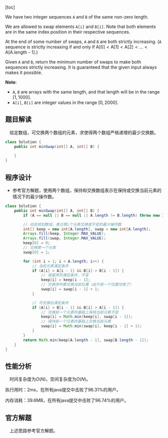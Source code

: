 [toc]

We have two integer sequences `A` and `B` of the same non-zero length.

We are allowed to swap elements `A[i]` and `B[i]`.  Note that both elements are in the same index position in their respective sequences.

At the end of some number of swaps, `A` and `B` are both strictly increasing.  (`A` sequence is strictly increasing if and only if $\text{A[0]} < \text{A[1]} < \text{A[2]} < \dots < \text{A[A.length - 1]}$.)

Given `A` and `B`, return the minimum number of swaps to make both sequences strictly increasing.  It is guaranteed that the given input always makes it possible.


**Note**:

* `A`, `B` are arrays with the same length, and that length will be in the range $[1, 1000]$.
* `A[i]`, `B[i]` are integer values in the range $[0, 2000]$.



## 题目解读

&emsp;给定数组，可交换两个数组的元素，求使得两个数组严格递增的最少交换数。

```java
class Solution {
    public int minSwap(int[] A, int[] B) {
        
    }
}
```

## 程序设计

* 参考官方解题，使用两个数组，保持和交换数组表示在保持或交换当前元素的情况下的最少操作数。

```java
class Solution {
    public int minSwap(int[] A, int[] B) {
        if (A == null || B == null || A.length != B.length) throw new IllegalArgumentException("invalid param");

        // 动态规划数组，表示第i个元素交换或不变的最少操作数
        int[] keep = new int[A.length], swap = new int[A.length];
        Arrays.fill(keep, Integer.MAX_VALUE);
        Arrays.fill(swap, Integer.MAX_VALUE);
        keep[0] = 0;
        // 交换第一个元素
        swap[0] = 1;

        for (int i = 1; i < A.length; i++) {
            // 当前元素满足条件
            if (A[i] > A[i - 1] && B[i] > B[i - 1]) {
                // 保留序列满足条件，不变
                keep[i] = keep[i - 1];
                // 交换序列需交换当前位置（由于前一个位置交换了）
                swap[i] = swap[i - 1] + 1;
            }

            // 可交换后满足条件
            if (A[i] > B[i - 1] && B[i] > A[i - 1]) {
                // 交换前一个元素的基础上保持当前元素不变
                keep[i] = Math.min(keep[i], swap[i - 1]);
                // 保持前一个元素的基础上交换当前元素
                swap[i] = Math.min(swap[i], keep[i - 1] + 1);
            }
        }
        return Math.min(keep[A.length - 1], swap[B.length - 1]);
    }
}
```

## 性能分析

&emsp;时间复杂度为$O(N)$，空间复杂度为$O(N)$。

执行用时：2ms，在所有java提交中击败了96.31%的用户。

内存消耗：39.6MB，在所有java提交中击败了96.74%的用户。

## 官方解题

&emsp;上述思路参考官方解题。